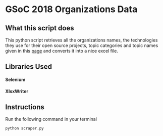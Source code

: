 # GSoC 2018 Organizations Data
## What this script does
This python script retrieves all the organizations names, the technologies they use for their open source projects, topic categories and topic names given in this 
[page](https://www.google.com) and converts it into a nice excel file.

##  Libraries Used
#### Selenium
#### XlsxWriter

##  Instructions
Run the following command in your terminal 
```python
python scraper.py
```

